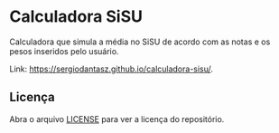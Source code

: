 # Calculadora SiSU

Calculadora que simula a média no SiSU de acordo com as notas e os pesos inseridos pelo usuário.

Link: <https://sergiodantasz.github.io/calculadora-sisu/>.

## Licença

Abra o arquivo [LICENSE](./LICENSE) para ver a licença do repositório.
